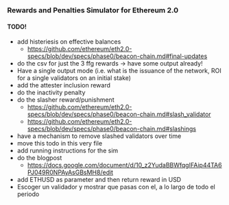 
### Rewards and Penalties Simulator for Ethereum 2.0

#### TODO!

* add histeriesis on effective balances
  * https://github.com/ethereum/eth2.0-specs/blob/dev/specs/phase0/beacon-chain.md#final-updates
* do the csv for just the 3 ffg rewards -> have some output already!
* Have a single output mode (i.e. what is the issuance of the network, ROI for a single validators on an initial stake)
* add the attester inclusion reward
* do the inactivity penalty
* do the slasher reward/punishment
  * https://github.com/ethereum/eth2.0-specs/blob/dev/specs/phase0/beacon-chain.md#slash_validator
  * https://github.com/ethereum/eth2.0-specs/blob/dev/specs/phase0/beacon-chain.md#slashings
* have a mechanism to remove slashed validators over time
* move this todo in this very file
* add running instructions for the sim
* do the blogpost
  * https://docs.google.com/document/d/10_z2YudaBBWfqgIFAip44TA6PJ049R0NPAyAsGBsMH8/edit
* add ETHUSD as parameter and then return reward in USD
* Escoger un validador y mostrar que pasas con el, a lo largo de todo el periodo
